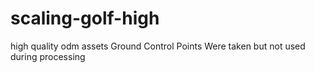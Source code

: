 # scaling-golf-high
high quality odm assets
Ground Control Points Were taken but not used during processing
